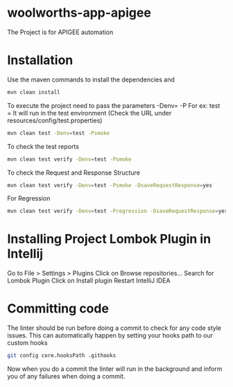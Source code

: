 # woolworths-app-apigee

The Project is for APIGEE automation 

# Installation

Use the maven commands to install the dependencies and

```sh 
mvn clean install
```

To execute the project need to pass the parameters -Denv=<test or uat> -P<profilename>
For ex:
test = It will run in the test environment (Check the URL under resources/config/test.properties)

```sh
mvn clean test -Denv=test -Psmoke
```

To check the test reports

```sh
mvn clean test verify -Denv=test -Psmoke
```

To check the Request and Response Structure

```sh
mvn clean test verify -Denv=test -Psmoke -DsaveRequestResponse=yes
```

For Regression
```sh
mvn clean test verify -Denv=test -Pregression -DsaveRequestResponse=yes
```

# Installing Project Lombok Plugin in Intellij

Go to File > Settings > Plugins
Click on Browse repositories...
Search for Lombok Plugin
Click on Install plugin
Restart IntelliJ IDEA


# Committing code

The linter should be run before doing a commit to check for any code style issues.
This can automatically happen by setting your hooks path to our custom hooks

```sh 
git config core.hooksPath .githooks
```

Now when you do a commit the linter will run in the background and inform you of any failures when doing a commit.